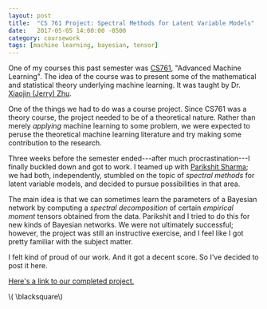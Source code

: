 ```yaml
---
layout: post
title:  "CS 761 Project: Spectral Methods for Latent Variable Models"
date:   2017-05-05 14:00:00 -0500
category: coursework 
tags: [machine learning, bayesian, tensor] 
---
```


One of my courses this past semester was [CS761](http://pages.cs.wisc.edu/~jerryzhu/cs761.html), 
"Advanced Machine Learning".
The idea of the course was to present some of the mathematical and statistical
theory underlying machine learning. It was taught by 
Dr. [Xiaojin (Jerry) Zhu](http://pages.cs.wisc.edu/~jerryzhu/).

One of the things we had to do was a course project. Since CS761 was a 
theory course, the project needed to be of a theoretical nature. Rather than
merely *applying* machine learning to some problem, we were expected to peruse the
theoretical machine learning literature and try making some contribution to the
research.

Three weeks before the semester ended---after much procrastination---I 
finally buckled down and got to work. I teamed up with 
[Parikshit Sharma](https://www.cs.wisc.edu/people/parikshit); we had 
both, independently, stumbled on the topic of *spectral methods* for 
latent variable models, and decided to pursue possibilities in that area.

The main idea is that we can sometimes learn the parameters of
a Bayesian network by computing a *spectral decomposition*
of certain *empirical moment* tensors obtained from the data.
Parikshit and I tried to do this for new kinds of Bayesian networks.
We were not ultimately successful; however, the project was still
an instructive exercise, and I feel like I got pretty familiar with
the subject matter. 

I felt kind of proud of our work. And it got a decent score. So I've decided to post it here.

[Here's a link to our completed project.]({{site.url}}/assets/merrell-sharma-cs761-project-2017.pdf)

\\( \blacksquare\\)  


